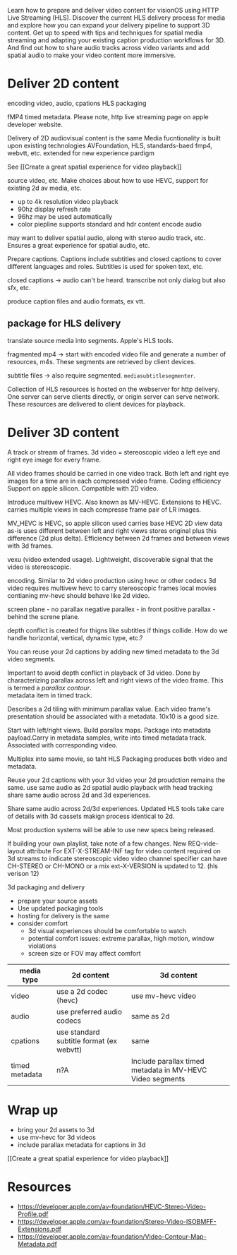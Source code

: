 Learn how to prepare and deliver video content for visionOS using HTTP Live Streaming (HLS). Discover the current HLS delivery process for media and explore how you can expand your delivery pipeline to support 3D content. Get up to speed with tips and techniques for spatial media streaming and adapting your existing caption production workflows for 3D. And find out how to share audio tracks across video variants and add spatial audio to make your video content more immersive.

# Deliver 2D content

encoding video, audio, cpations
HLS packaging

fMP4 timed metadata.  Please note, http live streaming page on apple developer website.

Delivery of 2D audiovisual content is the same
Media fucntionality is built upon existing technologies
AVFoundation, HLS, standards-baed fmp4, webvtt, etc.
extended for new experience pardigm

See [[Create a great spatial experience for video playback]]

source video, etc.  Make choices about how to use HEVC, support for existing 2d av media, etc.

* up to 4k resolution video playback
* 90hz display refresh rate
* 96hz may be used automatically
* color piepline supports standard and hdr content
encode audio

may want to deliver spatial audio, along with stereo audio track, etc.  Ensures a great experience for spatial audio, etc.

Prepare captions.  Captions include subtitles and closed captions to cover different languages and roles.  Subtitles is used for spoken text, etc.

closed captions -> audio can't be heard.  transcribe not only dialog but also sfx, etc.

produce caption files and audio formats, ex vtt.  

## package for HLS delivery
translate source media into segments.  Apple's HLS tools.  

fragmented mp4 -> start with encoded video file and generate a number of resources, m4s.  These segments are retrieved by client devices.

subtitle files -> also require segmented.  `mediasubtitlesegmenter`.  

Collection of HLS resources is hosted on the webserver for http delivery.  One server can serve clients directly, or origin server can serve network. These resources are delivered to client devices for playback.
# Deliver 3D content

A track or stream of frames.
3d video = stereoscopic video
a left eye and right eye image for every frame.

All video frames should be carried in one video track.
Both left and right eye images for a time are in each compressed video frame.
Coding efficiency
Support on apple silicon.
Compatible with 2D video.

Introduce multivew HEVC.  Also known as MV-HEVC.
Extensions to HEVC.
carries multiple views in each compresse frame
pair of LR images.

MV_HEVC is HEVC, so apple silicon used
carries base HEVC 2D view data as-is
uses different between left and right views
stores original plus this difference (2d plus delta).
Efficiency between 2d frames and between views with 3d frames.

vexu (video extended usage).  Lightweight, discoverable signal that the video is stereoscopic.  

encoding.  Similar to 2d video production using hevc or other codecs
3d video requires multivew hevc to carry stereoscopic frames
local movies contianing mv-hevc should behave like 2d video.

screen plane - no parallax
negative parallex - in front
positive parallax - behind the screne plane.

depth conflict is created for thigns like subtitles if things collide.  How do we handle horizontal, vertical, dynamic type, etc.?

You can reuse your 2d captions by adding new timed metadata to the 3d video segments.

Important to avoid depth conflict in playback of 3d video.
Done by characterizing parallax across left and right views of the video frame.
This is termed a *parallax contour*.  
metadata item in timed track.

Describes a 2d tiling with minimum parallax value.  Each video frame's presentation should be associated with a metadata.  10x10 is a good size.

Start with left/right views.  Build parallax maps.  Package into metadata payload.Carry in metadata samples, write into timed metadata track.  Associated with corresponding video.

Multiplex into same movie, so taht HLS Packaging produces both video and metadata.

Reuse your 2d captions with your 3d video
your 2d proudction remains the same.
use same audio as 2d
spatial audio playback with head tracking
share same audio across 2d and 3d experiences.

Share same audio across 2d/3d experiences.  Updated HLS tools take care of details with 3d cassets makign process identical to 2d.

Most production systems will be able to use new specs being released.

If building your own playlist, take note of a few changes.
New REQ-vide-layout attribute
For EXT-X-STREAM-INF tag for video content
required on 3d streams to indicate stereoscopic video
video channel specifier can have CH-STEREO or CH-MONO or a mix
ext-X-VERSION is updated to 12. (hls verison 12)


3d packaging and delivery
* prepare your source assets
* Use updated packaging tools
* hosting for delivery is the same
* consider comfort
	* 3d visual experiences should be comfortable to watch
	* potential comfort issues: extreme parallax, high motion, window violations
	* screen size or FOV may affect comfort

| media type     | 2d content                               | 3d content        |
| -------------- | ---------------------------------------- | ----------------- |
| video          | use a 2d codec (hevc)                    | use mv-hevc video |
| audio          | use preferred audio codecs               | same as 2d        |
| cpations       | use standard subtitle format (ex webvtt) | same              |
| timed metadata | n?A                                      | Include parallax timed metadata in MV-HEVC Video segments                  |

# Wrap up
* bring your 2d assets to 3d
* use mv-hevc for 3d videos
* include parallax metadata for captions in 3d

[[Create a great spatial experience for video playback]]

# Resources
* https://developer.apple.com/av-foundation/HEVC-Stereo-Video-Profile.pdf
* https://developer.apple.com/av-foundation/Stereo-Video-ISOBMFF-Extensions.pdf
* https://developer.apple.com/av-foundation/Video-Contour-Map-Metadata.pdf
